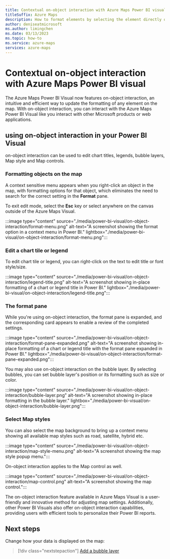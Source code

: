 ```yaml
---
title: Contextual on-object interaction with Azure Maps Power BI visuals
titleSuffix: Azure Maps
description: How to format elements by selecting the element directly on the map to bring up the available formatting options.
author: deniseatmicrosoft
ms.author: limingchen
ms.date: 03/13/2023
ms.topic: how-to
ms.service: azure-maps
services: azure-maps
---
```


# Contextual on-object interaction with Azure Maps Power BI visual

The Azure Maps Power BI Visual now features on-object interaction, an
intuitive and efficient way to update the formatting of any element on the map.
With on-object interaction, you can interact with the Azure Maps Power BI
Visual like you interact with other Microsoft products or web applications.

## using on-object interaction in your Power BI Visual

on-object interaction can be used to edit chart titles, legends, bubble
layers, Map style and Map controls.

### Formatting objects on the map

A context sensitive menu appears when you right-click an object in the map,
with formatting options for that object, which eliminates the need to search for
the correct setting in the **Format** pane.

To exit edit mode, select the **Esc** key or select anywhere on
the canvas outside of the Azure Maps Visual.

:::image type="content" source="./media/power-bi-visual/on-object-interaction/format-menu.png" alt-text="A screenshot showing the format option in a context menu in Power BI." lightbox="./media/power-bi-visual/on-object-interaction/format-menu.png":::

### Edit a chart tile or legend

To edit chart tile or legend, you can right-click on the text to edit
title or font style/size.

:::image type="content" source="./media/power-bi-visual/on-object-interaction/legend-title.png" alt-text="A screenshot showing in-place formatting of a chart or legend title in Power BI." lightbox="./media/power-bi-visual/on-object-interaction/legend-title.png":::

### The format pane

While you're using on-object interaction, the format pane is expanded, and the corresponding card appears to enable a review of the completed settings.

:::image type="content" source="./media/power-bi-visual/on-object-interaction/format-pane-expanded.png" alt-text="A screenshot showing in-place formatting of a chart or legend title with the format pane expanded in Power BI." lightbox="./media/power-bi-visual/on-object-interaction/format-pane-expanded.png":::

You may also use on-object interaction on the bubble layer. By selecting
bubbles, you can set bubble layer's position or its formatting such as
size or color.

:::image type="content" source="./media/power-bi-visual/on-object-interaction/bubble-layer.png" alt-text="A screenshot showing in-place formatting in the bubble layer." lightbox="./media/power-bi-visual/on-object-interaction/bubble-layer.png":::

### Select Map styles

You can also select the map background to bring up a context menu showing all available map styles such as road, satellite, hybrid etc.

:::image type="content" source="./media/power-bi-visual/on-object-interaction/map-style-menu.png" alt-text="A screenshot showing the map style popup menu.":::

On-object interaction applies to the Map control as well.

:::image type="content" source="./media/power-bi-visual/on-object-interaction/map-control.png" alt-text="A screenshot showing the map control.":::

The on-object interaction feature available in Azure Maps Visual is a
user-friendly and innovative method for adjusting map settings.
Additionally, other Power BI Visuals also offer on-object interaction
capabilities, providing users with efficient tools to personalize their
Power BI reports.

## Next steps

Change how your data is displayed on the map:

> [!div class="nextstepaction"]
> [Add a bubble layer](power-bi-visual-add-bubble-layer.md)
